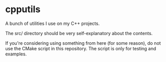 # cpputils

A bunch of utilities I use on my C++ projects.

The src/ directory should be very self-explanatory about the contents.

If you're considering using something from here (for some reason), do not use
the CMake script in this repository. The script is only for testing and
examples.
